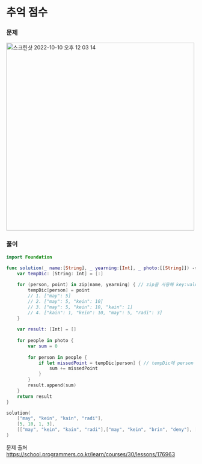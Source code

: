 #  추억 점수

### 문제
<img width="500" alt="스크린샷 2022-10-10 오후 12 03 14" src="https://github.com/user-attachments/assets/5874369d-cdc7-4fd6-ab1b-b4e2a02acc0c">

### 풀이 <br>
```swift 
import Foundation

func solution(_ name:[String], _ yearning:[Int], _ photo:[[String]]) -> [Int] {
    var tempDic: [String: Int] = [:]
    
    for (person, point) in zip(name, yearning) { // zip을 사용해 key:value 상태로 저장
        tempDic[person] = point
        // 1. ["may": 5]
        // 2. ["may": 5, "kein": 10]
        // 3. ["may": 5, "kein": 10, "kain": 1]
        // 4. ["kain": 1, "kein": 10, "may": 5, "radi": 3]
    }
    
    var result: [Int] = []
    
    for people in photo {
        var sum = 0
        
        for person in people {
            if let missedPoint = tempDic[person] { // tempDic에 person 키 값이 있으면 점수 합산
                sum += missedPoint
            }
        }
        result.append(sum)
    }
    return result
}

solution(
    ["may", "kein", "kain", "radi"],
    [5, 10, 1, 3],
    [["may", "kein", "kain", "radi"],["may", "kein", "brin", "deny"], ["kon", "kain", "may", "coni"]]
)


```


문제 출처 <br>
https://school.programmers.co.kr/learn/courses/30/lessons/176963
